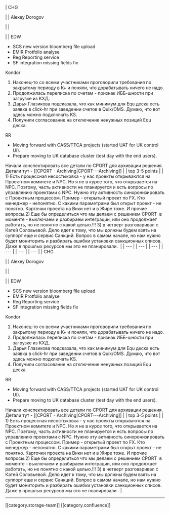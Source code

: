 





| CHG

 | 
| Alexey Dorogov

 | 
|    

 | 
| EDW<ul><li>SCS new version bloomberg file upload</li><li>EMIR Protfolio analyse</li><li>Reg Reporting service</li><li>SF integration missing fields fix</li></ul>Kondor
1. Наконец-то со всеми участниками проговорили требования по закрытому периоду в К+ и поняли, что дорабатывать ничего не надо.
1. Продолжилась переписка по счетам - признак ИББ-шности при загрузке из КХД.
1. Дарья Глазикова подсказала, что как минимум для Equ деска есть заявка в click-hr при заведении счетов в Quik/OMS. Думаю, что вот  здесь можно подключать KS.
1. Получили согласование на отключение ненужных позиций Equ деска.

RR<ul><li>Moving forward with CASS/TTCA projects (started UAT for UK control UI). </li><li>Prepare moving to UK database cluster (test day with the end users). </li></ul>Начали конспектировать все детали по CPORT для архивации решения. Детали тут - [[CPORT - Archiving|CPORT---Archiving]] | 
| top 3-5 points | 
| 1) Есть процессная несостыковка - у нас проекты открываются на Проектном комитете и NPC. Но я не в курсе того, что открывается на NPC. Поэтому, часть активности не планируется и есть вопросы по управлению проектами с NPC. Нужно эту активность синхронизировать с Проектным процессом. Пример - открытый проект по FX. Кто менеджер - непонятно. С какими параметрами был открыт проект - не понятно. Карточки проекта на Вики нет и в Жире тоже. И прочие вопросы.2) Еще бы определиться что мы делаем с решением CPORT  в моменте - выключаем и разбираем интеграции, или оно продолжает работать, но не понятно с какой целью.!!! 3) в четверг разговаривал с Катей Соловьевой. Дело идет к тому, что мы должны будем взять на суппорт еще и сервис Санкций. Вопрос в самом начале, но нам нужно будет мониторить и разбирать ошибки установки санкционных списов. Даже в прошлых ресурсов мы это не планировали.  | 
|  --- | 
|  --- | 
|  --- | 
|  --- | 
|  --- | 
|  --- | 
| CHG

 | 
| Alexey Dorogov

 | 
|    

 | 
| EDW<ul><li>SCS new version bloomberg file upload</li><li>EMIR Protfolio analyse</li><li>Reg Reporting service</li><li>SF integration missing fields fix</li></ul>Kondor
1. Наконец-то со всеми участниками проговорили требования по закрытому периоду в К+ и поняли, что дорабатывать ничего не надо.
1. Продолжилась переписка по счетам - признак ИББ-шности при загрузке из КХД.
1. Дарья Глазикова подсказала, что как минимум для Equ деска есть заявка в click-hr при заведении счетов в Quik/OMS. Думаю, что вот  здесь можно подключать KS.
1. Получили согласование на отключение ненужных позиций Equ деска.

RR<ul><li>Moving forward with CASS/TTCA projects (started UAT for UK control UI). </li><li>Prepare moving to UK database cluster (test day with the end users). </li></ul>Начали конспектировать все детали по CPORT для архивации решения. Детали тут - [[CPORT - Archiving|CPORT---Archiving]] | 
| top 3-5 points | 
| 1) Есть процессная несостыковка - у нас проекты открываются на Проектном комитете и NPC. Но я не в курсе того, что открывается на NPC. Поэтому, часть активности не планируется и есть вопросы по управлению проектами с NPC. Нужно эту активность синхронизировать с Проектным процессом. Пример - открытый проект по FX. Кто менеджер - непонятно. С какими параметрами был открыт проект - не понятно. Карточки проекта на Вики нет и в Жире тоже. И прочие вопросы.2) Еще бы определиться что мы делаем с решением CPORT  в моменте - выключаем и разбираем интеграции, или оно продолжает работать, но не понятно с какой целью.!!! 3) в четверг разговаривал с Катей Соловьевой. Дело идет к тому, что мы должны будем взять на суппорт еще и сервис Санкций. Вопрос в самом начале, но нам нужно будет мониторить и разбирать ошибки установки санкционных списов. Даже в прошлых ресурсов мы это не планировали.  | 







*****

[[category.storage-team]] 
[[category.confluence]] 
